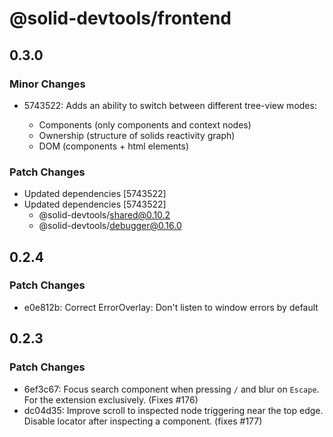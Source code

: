 # @solid-devtools/frontend

## 0.3.0

### Minor Changes

- 5743522: Adds an ability to switch between different tree-view modes:

  - Components (only components and context nodes)
  - Ownership (structure of solids reactivity graph)
  - DOM (components + html elements)

### Patch Changes

- Updated dependencies [5743522]
- Updated dependencies [5743522]
  - @solid-devtools/shared@0.10.2
  - @solid-devtools/debugger@0.16.0

## 0.2.4

### Patch Changes

- e0e812b: Correct ErrorOverlay: Don't listen to window errors by default

## 0.2.3

### Patch Changes

- 6ef3c67: Focus search component when pressing `/` and blur on `Escape`. For the extension exclusively. (Fixes #176)
- dc04d35: Improve scroll to inspected node triggering near the top edge. Disable locator after inspecting a component. (fixes #177)

## 0.2.2

### Patch Changes

- 7c3586f: Add a Search component for searching for nodes with provided name in the Structure view.

## 0.2.1

### Patch Changes

- 9d3cb57: Improve scrolling to selected node. (Un-collapsing parents; Broken when using the structure path)
- 7ef99be: Keep the height of the Path component fixed unless the the component is being hovered.
- 41a60c2: Remove common left padding of structure nodes to keep them centered on the screen.
- Updated dependencies [a01f839]
  - @solid-devtools/debugger@0.15.1

## 0.2.0

### Minor Changes

- bd8f0b4: Handle new `componentLocation` transform by adding a button to the inspector panel for opening component source code.

  Improve inspector panel styles. Improve Splitter component styles and ovarall usability.

### Patch Changes

- Updated dependencies [a9f8e62]
- Updated dependencies [bd8f0b4]
- Updated dependencies [a9f8e62]
  - @solid-devtools/debugger@0.15.0
  - @solid-devtools/shared@0.10.1

## 0.1.1

### Patch Changes

- 55543c1: Reset panel state if navigated out of the page.

## 0.1.0

### Minor Changes

- 1990be5: Move graph types from `@solid-devtools/shared` to `@solid-devtools/debugger`
- 1990be5: Track and show fine-grain updates to stores in inspected values.

### Patch Changes

- Updated dependencies [a6b55b0]
- Updated dependencies [d7e98da]
- Updated dependencies [1990be5]
- Updated dependencies [1990be5]
  - @solid-devtools/debugger@0.14.0
  - @solid-devtools/shared@0.10.0

## 0.0.7

### Patch Changes

- a01db71: 1.6 Improvements
- Updated dependencies [a01db71]
  - @solid-devtools/shared@0.9.2

## 0.0.6

### Patch Changes

- a1ebe32: Improve dark theme styles.
- 772de45: Simplify debugger plugin-devtools controller usage and communication.

  The locator package gets removed, and the logic moved directly to @solid-devtools/debugger

## 0.0.5

### Patch Changes

- aa9f0bb: Correct styes for collapse toggle on mobile.

## 0.0.4

### Patch Changes

- 95aaad9: Make mobile work and add dark mode

  Add `defaultOpen` prop to overlay

  Recalculate the tree view on container resize

## 0.0.3

### Patch Changes

- f3f2ca1: Fix esbuild ignoring global css import.

## 0.0.2

### Patch Changes

- 94178ba: Move CSS reset to frontend package. Fix controller not sending devtools locator state
- Updated dependencies [8eb3fcb]
  - @solid-devtools/shared@0.9.0
